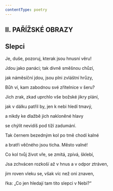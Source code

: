 ```yaml
---
contentType: poetry
---
```


<section>

# II. PAŘÍŽSKÉ OBRAZY

## Slepci

Je, duše, pozoruj, kterak jsou hnusní věru!

Jdou jako panáci; tak divně směšnou chůzí,

jak náměsíční jdou, jsou plni zvláštní hrůzy,

Bůh ví, kam zabodnou své zřítelnice v šeru?

</section>

<section>

Jich zrak, zkad uprchlo vše božské jikry plání,

jak v dálku patřil by, jen k nebi hledí tmavý,

a nikdy ke dlažbě jich nakloněné hlavy

se chýlit nevidíš pod tíží zadumání.

</section>

<section>

Tak černem bezedným kol po tmě chodí kalné

a bratři věčného jsou ticha. Město valné!

Co kol tvůj život vře, se zmítá, zpívá, šklebí,

</section>

<section>

Jsa zchvácen rozkoší až v hnus a v odpor ztráven,

jim roven vleku se, však víc než oni znaven,

řka: „Co jen hledají tam tito slepci v Nebi?“

</section>
